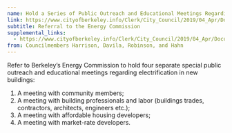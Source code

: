 ```yaml
---
name: Hold a Series of Public Outreach and Educational Meetings Regarding Electrification
link: https://www.cityofberkeley.info/Clerk/City_Council/2019/04_Apr/Documents/2019-04-02_Item_07_Referral_to_the_Energy_Commission.aspx
subtitle: Referral to the Energy Commission
supplemental_links:
  - https://www.cityofberkeley.info/Clerk/City_Council/2019/04_Apr/Documents/2019-04-02_Supp_2_Reports_Item_7_Rev_Harrison_pdf.aspx
from: Councilmembers Harrison, Davila, Robinson, and Hahn
---
```


Refer to Berkeley’s Energy Commission to hold four separate special public outreach and educational meetings regarding electrification in new buildings:  
1. A meeting with community members; 
2. A meeting with building professionals and labor (buildings trades, contractors, architects, engineers etc.); 
3. A meeting with affordable housing developers; 
4. A meeting with market-rate developers.

